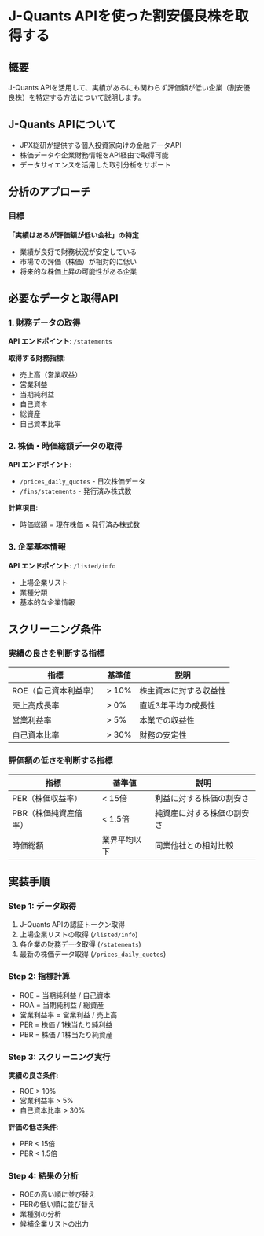 # J-Quants APIを使った割安優良株を取得する

## 概要
J-Quants APIを活用して、実績があるにも関わらず評価額が低い企業（割安優良株）を特定する方法について説明します。

## J-Quants APIについて
- JPX総研が提供する個人投資家向けの金融データAPI
- 株価データや企業財務情報をAPI経由で取得可能
- データサイエンスを活用した取引分析をサポート

## 分析のアプローチ

### 目標
**「実績はあるが評価額が低い会社」の特定**
- 業績が良好で財務状況が安定している
- 市場での評価（株価）が相対的に低い
- 将来的な株価上昇の可能性がある企業

## 必要なデータと取得API

### 1. 財務データの取得
**API エンドポイント**: `/statements`

**取得する財務指標**:
- 売上高（営業収益）
- 営業利益
- 当期純利益
- 自己資本
- 総資産
- 自己資本比率

### 2. 株価・時価総額データの取得
**API エンドポイント**: 
- `/prices_daily_quotes` - 日次株価データ
- `/fins/statements` - 発行済み株式数

**計算項目**:
- 時価総額 = 現在株価 × 発行済み株式数

### 3. 企業基本情報
**API エンドポイント**: `/listed/info`
- 上場企業リスト
- 業種分類
- 基本的な企業情報

## スクリーニング条件

### 実績の良さを判断する指標

| 指標 | 基準値 | 説明 |
|------|--------|------|
| ROE（自己資本利益率） | > 10% | 株主資本に対する収益性 |
| 売上高成長率 | > 0% | 直近3年平均の成長性 |
| 営業利益率 | > 5% | 本業での収益性 |
| 自己資本比率 | > 30% | 財務の安定性 |

### 評価額の低さを判断する指標

| 指標 | 基準値 | 説明 |
|------|--------|------|
| PER（株価収益率） | < 15倍 | 利益に対する株価の割安さ |
| PBR（株価純資産倍率） | < 1.5倍 | 純資産に対する株価の割安さ |
| 時価総額 | 業界平均以下 | 同業他社との相対比較 |

## 実装手順

### Step 1: データ取得
1. J-Quants APIの認証トークン取得
2. 上場企業リストの取得 (`/listed/info`)
3. 各企業の財務データ取得 (`/statements`)
4. 最新の株価データ取得 (`/prices_daily_quotes`)

### Step 2: 指標計算
- ROE = 当期純利益 / 自己資本
- ROA = 当期純利益 / 総資産
- 営業利益率 = 営業利益 / 売上高
- PER = 株価 / 1株当たり純利益
- PBR = 株価 / 1株当たり純資産

### Step 3: スクリーニング実行
**実績の良さ条件**:
- ROE > 10%
- 営業利益率 > 5%
- 自己資本比率 > 30%

**評価の低さ条件**:
- PER < 15倍
- PBR < 1.5倍

### Step 4: 結果の分析
- ROEの高い順に並び替え
- PERの低い順に並び替え
- 業種別の分析
- 候補企業リストの出力

